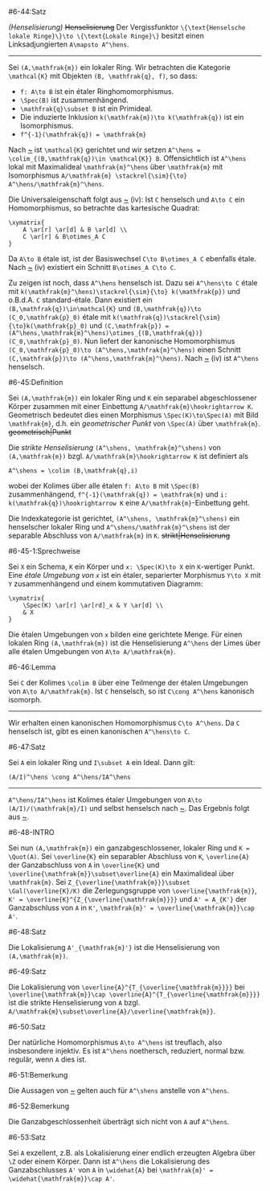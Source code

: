 #6-44:Satz

*(Henselisierung)* ~~Henselisierung~~ Der Vergissfunktor `\{\text{Henselsche lokale Ringe}\}\to \{\text{Lokale Ringe}\}` besitzt einen Linksadjungierten `A\mapsto A^\hens`.

---

Sei `(A,\mathfrak{m})` ein lokaler Ring. Wir betrachten die Kategorie `\mathcal{K}` mit Objekten `(B, \mathfrak{q}, f)`, so dass:

* `f: A\to B` ist ein étaler Ringhomomorphismus.
* `\Spec(B)` ist zusammenhängend.
* `\mathfrak{q}\subset B` ist ein Primideal.
* Die induzierte Inklusion `k(\mathfrak{m})\to k(\mathfrak{q})` ist ein Isomorphismus.
* `f^{-1}(\mathfrak{q}) = \mathfrak{m}`

Nach [~](#6-14) ist `\mathcal{K}` gerichtet und wir setzen `A^\hens = \colim_{(B,\mathfrak{q})\in \mathcal{K}} B`. Offensichtlich ist `A^\hens` lokal mit Maximalideal `\mathfrak{m}^\hens` über `\mathfrak{m}` mit Isomorphismus `A/\mathfrak{m} \stackrel{\sim}{\to} A^\hens/\mathfrak{m}^\hens`.

Die Universaleigenschaft folgt aus [~](#6-38) (iv): Ist `C` henselsch und `A\to C` ein Homomorphismus, so betrachte das kartesische Quadrat:

    \xymatrix{
        A \ar[r] \ar[d] & B \ar[d] \\
        C \ar[r] & B\otimes_A C
    }

Da `A\to B` étale ist, ist der Basiswechsel `C\to B\otimes_A C` ebenfalls étale. Nach [~](#6-38) (iv) existiert ein Schnitt `B\otimes_A C\to C`.

Zu zeigen ist noch, dass `A^\hens` henselsch ist. Dazu sei `A^\hens\to C` étale mit `k(\mathfrak{m}^\hens)\stackrel{\sim}{\to} k(\mathfrak{p})` und o.B.d.A. `C` standard-étale. Dann existiert ein `(B,\mathfrak{q})\in\mathcal{K}` und `(B,\mathfrak{q})\to (C_0,\mathfrak{p}_0)` étale mit `k(\mathfrak{q})\stackrel{\sim}{\to}k(\mathfrak{p}_0)` und `(C,\mathfrak{p}) = (A^\hens,\mathfrak{m}^\hens)\otimes_{(B,\mathfrak{q})}(C_0,\mathfrak{p}_0)`. Nun liefert der kanonische Homomorphismus `(C_0,\mathfrak{p}_0)\to (A^\hens,\mathfrak{m}^\hens)` einen Schnitt `(C,\mathfrak{p})\to (A^\hens,\mathfrak{m}^\hens)`. Nach [~](#6-38) (iv) ist `A^\hens` henselsch.

#6-45:Definition

Sei `(A,\mathfrak{m})` ein lokaler Ring und `K` ein separabel abgeschlossener Körper zusammen mit einer Einbettung `A/\mathfrak{m}\hookrightarrow K`. Geometrisch bedeutet dies einen Morphismus `\Spec(K)\to\Spec(A)` mit Bild `\mathfrak{m}`, d.h. ein *geometrischer Punkt* von `\Spec(A)` über `\mathfrak{m}`. ~~geometrisch|Punkt~~

Die *strikte Henselisierung* `(A^\shens, \mathfrak{m}^\shens)` von `(A,\mathfrak{m})` bzgl. `A/\mathfrak{m}\hookrightarrow K` ist definiert als

    A^\shens = \colim (B,\mathfrak{q},i)

wobei der Kolimes über alle étalen `f: A\to B` mit `\Spec(B)` zusammenhängend, `f^{-1}(\mathfrak{q}) = \mathfrak{m}` und `i: k(\mathfrak{q})\hookrightarrow K` eine `A/\mathfrak{m}`-Einbettung geht.

Die Indexkategorie ist gerichtet, `(A^\shens, \mathfrak{m}^\shens)` ein henselscher lokaler Ring und `A^\shens/\mathfrak{m}^\shens` ist der separable Abschluss von `A/\mathfrak{m}` in `K`. ~~strikt|Henselisierung~~

#6-45-1:Sprechweise

Sei `X` ein Schema, `K` ein Körper und `x: \Spec(K)\to X` ein `K`-wertiger Punkt. Eine *étale Umgebung von `x`* ist ein étaler, separierter Morphismus `Y\to X` mit `Y` zusammenhängend und einem kommutativen Diagramm:

    \xymatrix{
        \Spec(K) \ar[r] \ar[rd]_x & Y \ar[d] \\
        & X
    }

Die étalen Umgebungen von `x` bilden eine gerichtete Menge. Für einen lokalen Ring `(A,\mathfrak{m})` ist die Henselisierung `A^\hens` der Limes über alle étalen Umgebungen von `A\to A/\mathfrak{m}`.

#6-46:Lemma

Sei `C` der Kolimes `\colim B` über eine Teilmenge der étalen Umgebungen von `A\to A/\mathfrak{m}`. Ist `C` henselsch, so ist `C\cong A^\hens` kanonisch isomorph.

---

Wir erhalten einen kanonischen Homomorphismus `C\to A^\hens`. Da `C` henselsch ist, gibt es einen kanonischen `A^\hens\to C`.

#6-47:Satz

Sei `A` ein lokaler Ring und `I\subset A` ein Ideal. Dann gilt:

    (A/I)^\hens \cong A^\hens/IA^\hens

---

`A^\hens/IA^\hens` ist Kolimes étaler Umgebungen von `A\to (A/I)/(\mathfrak{m}/I)` und selbst henselsch nach [~](#6-39). Das Ergebnis folgt aus [~](#6-46).

#6-48-INTRO

Sei nun `(A,\mathfrak{m})` ein ganzabgeschlossener, lokaler Ring und `K = \Quot(A)`. Sei `\overline{K}` ein separabler Abschluss von `K`, `\overline{A}` der Ganzabschluss von `A` in `\overline{K}` und `\overline{\mathfrak{m}}\subset\overline{A}` ein Maximalideal über `\mathfrak{m}`. Sei `Z_{\overline{\mathfrak{m}}}\subset \Gal(\overline{K}/K)` die Zerlegungsgruppe von `\overline{\mathfrak{m}}`, `K' = \overline{K}^{Z_{\overline{\mathfrak{m}}}}` und `A' = A_{K'}` der Ganzabschluss von `A` in `K'`, `\mathfrak{m}' = \overline{\mathfrak{m}}\cap A'`.

#6-48:Satz

Die Lokalisierung `A'_{\mathfrak{m}'}` ist die Henselisierung von `(A,\mathfrak{m})`.

#6-49:Satz

Die Lokalisierung von `\overline{A}^{T_{\overline{\mathfrak{m}}}}` bei `\overline{\mathfrak{m}}\cap \overline{A}^{T_{\overline{\mathfrak{m}}}}` ist die strikte Henselisierung von `A` bzgl. `A/\mathfrak{m}\subset\overline{A}/\overline{\mathfrak{m}}`.

#6-50:Satz

Der natürliche Homomorphismus `A\to A^\hens` ist treuflach, also insbesondere injektiv. Es ist `A^\hens` noethersch, reduziert, normal bzw. regulär, wenn `A` dies ist.

#6-51:Bemerkung

Die Aussagen von [~](#6-50) gelten auch für `A^\shens` anstelle von `A^\hens`.

#6-52:Bemerkung

Die Ganzabgeschlossenheit überträgt sich nicht von `A` auf `A^\hens`.

#6-53:Satz

Sei `A` exzellent, z.B. als Lokalisierung einer endlich erzeugten Algebra über `\Z` oder einem Körper. Dann ist `A^\hens` die Lokalisierung des Ganzabschlusses `A'` von `A` in `\widehat{A}` bei `\mathfrak{m}' = \widehat{\mathfrak{m}}\cap A'`.
